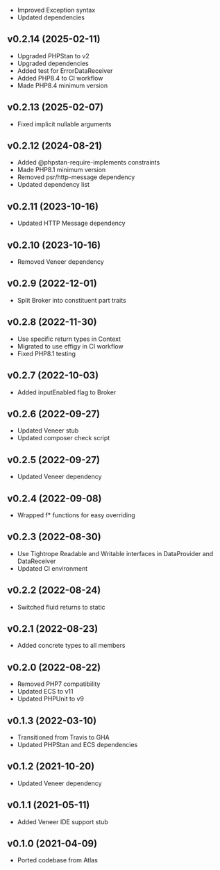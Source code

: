 * Improved Exception syntax
* Updated dependencies

## v0.2.14 (2025-02-11)
* Upgraded PHPStan to v2
* Upgraded dependencies
* Added test for ErrorDataReceiver
* Added PHP8.4 to CI workflow
* Made PHP8.4 minimum version

## v0.2.13 (2025-02-07)
* Fixed implicit nullable arguments

## v0.2.12 (2024-08-21)
* Added @phpstan-require-implements constraints
* Made PHP8.1 minimum version
* Removed psr/http-message dependency
* Updated dependency list

## v0.2.11 (2023-10-16)
* Updated HTTP Message dependency

## v0.2.10 (2023-10-16)
* Removed Veneer dependency

## v0.2.9 (2022-12-01)
* Split Broker into constituent part traits

## v0.2.8 (2022-11-30)
* Use specific return types in Context
* Migrated to use effigy in CI workflow
* Fixed PHP8.1 testing

## v0.2.7 (2022-10-03)
* Added inputEnabled flag to Broker

## v0.2.6 (2022-09-27)
* Updated Veneer stub
* Updated composer check script

## v0.2.5 (2022-09-27)
* Updated Veneer dependency

## v0.2.4 (2022-09-08)
* Wrapped f* functions for easy overriding

## v0.2.3 (2022-08-30)
* Use Tightrope Readable and Writable interfaces in DataProvider and DataReceiver
* Updated CI environment

## v0.2.2 (2022-08-24)
* Switched fluid returns to static

## v0.2.1 (2022-08-23)
* Added concrete types to all members

## v0.2.0 (2022-08-22)
* Removed PHP7 compatibility
* Updated ECS to v11
* Updated PHPUnit to v9

## v0.1.3 (2022-03-10)
* Transitioned from Travis to GHA
* Updated PHPStan and ECS dependencies

## v0.1.2 (2021-10-20)
* Updated Veneer dependency

## v0.1.1 (2021-05-11)
* Added Veneer IDE support stub

## v0.1.0 (2021-04-09)
* Ported codebase from Atlas
